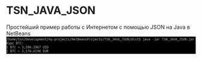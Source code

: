# TSN_JAVA_JSON
Простейший пример работы с Интернетом с помощью JSON на Java в NetBeans 
![srcreenshot](screenshot.png)
